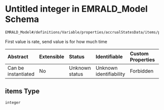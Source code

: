 # Untitled integer in EMRALD\_Model Schema

```txt
EMRALD_Model#/definitions/Variable/properties/accrualStatesData/items/properties/accrualTable/items/items
```

First value is rate, send value is for how much time

| Abstract            | Extensible | Status         | Identifiable            | Custom Properties | Additional Properties | Access Restrictions | Defined In                                                                                    |
| :------------------ | :--------- | :------------- | :---------------------- | :---------------- | :-------------------- | :------------------ | :-------------------------------------------------------------------------------------------- |
| Can be instantiated | No         | Unknown status | Unknown identifiability | Forbidden         | Allowed               | none                | [EMRALD\_JsonSchemaV3\_0.json\*](../../out/EMRALD_JsonSchemaV3_0.json "open original schema") |

## items Type

`integer`
